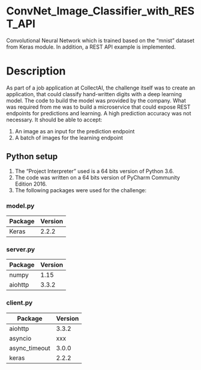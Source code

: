 # ConvNet_Image_Classifier_with_REST_API

Convolutional Neural Network which is trained based on the “mnist” dataset from Keras module. In addition, a REST API example is implemented.

# Description
As part of a job application at CollectAI, the challenge itself was to create an application, that could classify hand-written digits with a deep learning model. The code to build the model was provided by the company. What was required from me was to build a microservice that could expose REST endpoints for predictions and learning. A high prediction accuracy was not necessary.
It should be able to accept:
1) An image as an input for the prediction endpoint
2) A batch of images for the learning endpoint


## Python setup

1.	The “Project Interpreter” used is a 64 bits version of Python 3.6.
2.	The code was written on a 64 bits version of PyCharm Community Edition 2016.
3.	The following packages were used for the challenge:

### model.py

Package | Version
  ---   |   ---
Keras   | 2.2.2

### server.py

Package | Version
  ---   |   ---
numpy   | 1.15
aiohttp | 3.3.2

### client.py

Package       | Version
  ---      |   ---
aiohttp       | 3.3.2
asyncio       | xxx
async_timeout | 3.0.0
keras         | 2.2.2

